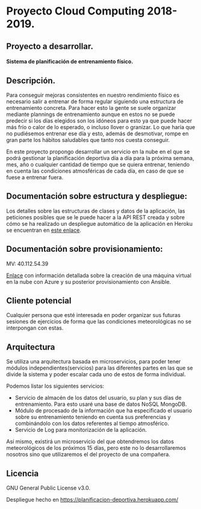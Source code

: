 # Proyecto Cloud Computing 2018-2019.


## Proyecto a desarrollar.
#### Sistema de planificación de entrenamiento físico. 

## Descripción.

Para conseguir mejoras consistentes en nuestro rendimiento físico es necesario salir a entrenar de forma regular siguiendo una estructura de entrenamiento concreta. 
Para hacer esto la gente se suele organizar mediante plannings de entrenamiento aunque en estos no se puede predecir si los días elegidos son los idóneos para esto ya que puede hacer más frío o calor de lo esperado, o incluso llover o granizar. Lo que haría que no pudiésemos entrenar ese día y esto, además de desmotivar, rompe en gran parte los hábitos saludables que tanto nos cuesta conseguir.

En este proyecto propongo desarrollar un servicio en la nube en el que se podrá gestionar la planificación deportiva día a día para la próxima semana, mes, año o cualquier cantidad de tiempo que se quiera entrenar, teniendo en cuenta las condiciones atmosféricas de cada día, en caso de que se fuese a entrenar fuera.


## Documentación sobre estructura y despliegue:

Los detalles sobre las estructuras de clases y datos de la aplicación, las peticiones posibles que se le puede hacer a la API REST creada y sobre cómo se ha realizado un despliegue automático de la aplicación en Heroku se encuentran en [este enlace](https://github.com/AntonioJavierRP/Cloud-Computing-Project/blob/master/docs/hito2-despliegue.md).


## Documentación sobre provisionamiento:

MV: 40.112.54.39

[Enlace](https://github.com/AntonioJavierRP/Cloud-Computing-Project/blob/master/docs/hito3-provisionamiento.md) con información detallada sobre la creación de una máquina virtual en la nube con Azure y su posterior provisionamiento con Ansible.


## Cliente potencial
Cualquier persona que esté interesada en poder organizar sus futuras sesiones de ejercicios de forma que las condiciones meteorológicas no se interpongan con estas.



## Arquitectura 
Se utiliza una arquitectura basada en microservicios, para poder tener módulos independientes(servicios) para las diferentes partes en las que se divide la sistema y poder escalar cada uno de estos de forma individual.

Podemos listar los siguientes servicios:

- Servicio de almacén de los datos del usuario, su plan y sus días de entrenamiento. Para esto usaré una base de datos NoSQL MongoDB.
- Módulo de procesado de la información que ha especificado el usuario sobre su entrenamiento teniendo en cuenta sus preferencias y combinándolo con los datos referentes al tiempo atmosférico.
- Servicio de Log para monitorización de la aplicación.


Así mismo, existirá un microservicio del que obtendremos los datos meteorológicos de los próximos 15 días, pero este no lo desarrollaremos nosotros sino que utilizaremos el del proyecto de una compañera.



## Licencia
GNU General Public License v3.0.



Despliegue hecho en https://planificacion-deportiva.herokuapp.com/